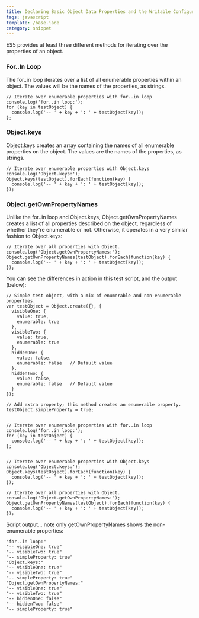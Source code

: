 ```yaml
---
title: Declaring Basic Object Data Properties and the Writable Configuration
tags: javascript
template: /base.jade
category: snippet
---
```


ES5 provides at least three different methods for iterating over the properties of an object.

### For..In Loop

The for..in loop iterates over a list of all enumerable properties within an object. The values will be the names of the properties, as strings.

```
// Iterate over enumerable properties with for..in loop
console.log('for..in loop:');
for (key in testObject) {
  console.log('-- ' + key + ': ' + testObject[key]);
};
```

### Object.keys

Object.keys creates an array containing the names of all enumerable properties on the object. The values are the names of the properties, as strings.

```
// Iterate over enumerable properties with Object.keys
console.log('Object.keys:');
Object.keys(testObject).forEach(function(key) {
  console.log('-- ' + key + ': ' + testObject[key]);
});
```

### Object.getOwnPropertyNames

Unlike the for..in loop and Object.keys, Object.getOwnPropertyNames creates a list of all properties described on the object, regardless of whether they're enumerable or not. Otherwise, it operates in a very similar fashion to Object.keys:

```
// Iterate over all properties with Object.
console.log('Object.getOwnPropertyNames:');
Object.getOwnPropertyNames(testObject).forEach(function(key) {
  console.log('-- ' + key + ': ' + testObject[key]);
});
```

You can see the differences in action in this test script, and the output (below):

```
// Simple test object, with a mix of enumerable and non-enumerable properties.
var testObject = Object.create({}, {
  visibleOne: {
    value: true,
    enumerable: true
  },
  visibleTwo: {
    value: true,
    enumerable: true
  },
  hiddenOne: {
    value: false,
    enumerable: false   // Default value
  },
  hiddenTwo: {
    value: false,
    enumerable: false   // Default value
  }
});

// Add extra property; this method creates an enumerable property.
testObject.simpleProperty = true;


// Iterate over enumerable properties with for..in loop
console.log('for..in loop:');
for (key in testObject) {
  console.log('-- ' + key + ': ' + testObject[key]);
};


// Iterate over enumerable properties with Object.keys
console.log('Object.keys:');
Object.keys(testObject).forEach(function(key) {
  console.log('-- ' + key + ': ' + testObject[key]);
});

// Iterate over all properties with Object.
console.log('Object.getOwnPropertyNames:');
Object.getOwnPropertyNames(testObject).forEach(function(key) {
  console.log('-- ' + key + ': ' + testObject[key]);
});
```

Script output... note only getOwnPropertyNames shows the non-enumerable properties:

```
"for..in loop:"
"-- visibleOne: true"
"-- visibleTwo: true"
"-- simpleProperty: true"
"Object.keys:"
"-- visibleOne: true"
"-- visibleTwo: true"
"-- simpleProperty: true"
"Object.getOwnPropertyNames:"
"-- visibleOne: true"
"-- visibleTwo: true"
"-- hiddenOne: false"
"-- hiddenTwo: false"
"-- simpleProperty: true"
```
